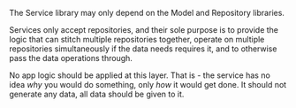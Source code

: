 ﻿The Service library may only depend on the Model and Repository libraries.

Services only accept repositories, and their sole purpose is to provide the logic that can stitch multiple repositories together,
operate on multiple repositories simultaneously if the data needs requires it, and to otherwise pass the data operations through.

No app logic should be applied at this layer.  That is - the service has no idea _why_ you would do something, only _how_ it
would get done.  It should not generate any data, all data should be given to it.